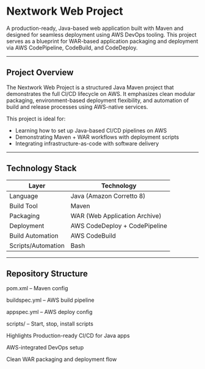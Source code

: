 # Nextwork Web Project

A production-ready, Java-based web application built with Maven and designed for seamless deployment using AWS DevOps tooling. This project serves as a blueprint for WAR-based application packaging and deployment via AWS CodePipeline, CodeBuild, and CodeDeploy.

---

## Project Overview

The Nextwork Web Project is a structured Java Maven project that demonstrates the full CI/CD lifecycle on AWS. It emphasizes clean modular packaging, environment-based deployment flexibility, and automation of build and release processes using AWS-native services.

This project is ideal for:
- Learning how to set up Java-based CI/CD pipelines on AWS
- Demonstrating Maven + WAR workflows with deployment scripts
- Integrating infrastructure-as-code with software delivery

---

## Technology Stack

| Layer              | Technology                        |
|-------------------|------------------------------------|
| Language           | Java (Amazon Corretto 8)          |
| Build Tool         | Maven                             |
| Packaging          | WAR (Web Application Archive)     |
| Deployment         | AWS CodeDeploy + CodePipeline     |
| Build Automation   | AWS CodeBuild                     |
| Scripts/Automation | Bash                              |

---

## Repository Structure
pom.xml – Maven config

buildspec.yml – AWS build pipeline

appspec.yml – AWS deploy config

scripts/ – Start, stop, install scripts

Highlights
Production-ready CI/CD for Java apps

AWS-integrated DevOps setup

Clean WAR packaging and deployment flow
